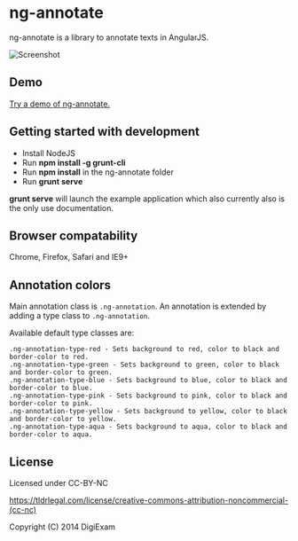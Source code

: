 # ng-annotate

ng-annotate is a library to annotate texts in AngularJS.

![Screenshot](http://i.imgur.com/IHjxXn1.png?1)

## Demo

[Try a demo of ng-annotate.](http://blog.digiexam.se/annotate-test/)

## Getting started with development

- Install NodeJS
- Run **npm install -g grunt-cli**
- Run **npm install** in the ng-annotate folder
- Run **grunt serve** 

**grunt serve** will launch the example application which also currently also is the only use documentation.

## Browser compatability

Chrome, Firefox, Safari and IE9+

## Annotation colors

Main annotation class is `.ng-annotation`.
An annotation is extended by adding a type class to `.ng-annotation`.

Available default type classes are:
	
	.ng-annotation-type-red - Sets background to red, color to black and border-color to red.
	.ng-annotation-type-green - Sets background to green, color to black and border-color to green.
	.ng-annotation-type-blue - Sets background to blue, color to black and border-color to blue.
	.ng-annotation-type-pink - Sets background to pink, color to black and border-color to pink.
	.ng-annotation-type-yellow - Sets background to yellow, color to black and border-color to yellow. 
	.ng-annotation-type-aqua - Sets background to aqua, color to black and border-color to aqua.

## License

Licensed under CC-BY-NC

https://tldrlegal.com/license/creative-commons-attribution-noncommercial-(cc-nc)

Copyright (C) 2014 DigiExam
